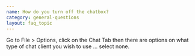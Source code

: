 ```yaml
---
name: How do you turn off the chatbox?
category: general-questions
layout: faq_topic
---
```

Go to File > Options, click on the Chat Tab then there are options on what type of chat client you wish to use ... select none.